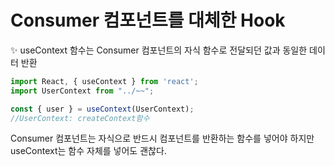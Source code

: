 # Consumer 컴포넌트를 대체한 Hook
<p>

✨ useContext 함수는 Consumer 컴포넌트의 자식 함수로 전달되던 값과 동일한 데이터 반환

```js
import React, { useContext } from 'react';
import UserContext from "../~~";

const { user } = useContext(UserContext);
//UserContext: createContext함수
```
Consumer 컴포넌트는 자식으로 반드시 컴포넌트를 반환하는 함수를 넣어야 하지만
<br/>
useContext는 함수 자체를 넣어도 괜찮다.

